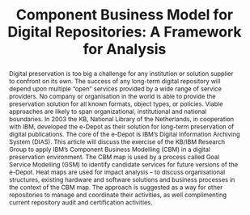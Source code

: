 ---
abstract: Digital preservation is too big a challenge for any institution or solution
  supplier to confront on its own. The success of any long-term digital repository
  will depend upon multiple “open” services provided by a wide range of service providers.
  No company or organisation in the world is able to provide the preservation solution
  for all known formats, object types, or policies. Viable approaches are likely to
  span organizational, institutional and national boundaries. In 2003 the KB, National
  Library of the Netherlands, in cooperation with IBM, developed the e-Depot as their
  solution for long-term preservation of digital publications. The core of the e-Depot
  is IBM’s Digital Information Archiving System (DIAS). This article will discuss
  the exercise of the KB/IBM Research Group to apply IBM’s Component Business Modelling
  (CBM) in a digital preservation environment. The CBM map is used by a process called
  Goal Service Modelling (GSM) to identify candidate services for future versions
  of the e-Depot. Heat maps are used for impact analysis – to discuss organisational
  structures, existing hardware and software solutions and business processes in the
  context of the CBM map. The approach is suggested as a way for other repositories
  to manage and coordinate their activities, as well complimenting current repository
  audit and certification activities.
creators:
- Raymond J. van Diessen
- Christopher A. Lee
- Barbara Sierman
date: null
document_url: https://services.phaidra.univie.ac.at/api/object/o:294098/download
grand_parent: iPRES
institutions: []
keywords:
- london
landing_page_url: https://phaidra.univie.ac.at/o:294098
language: eng
layout: publication
license: CC BY-SA 3.0 AT
notes_url: null
parent: iPRES 2008
publication_type: paper
size: 113023
slides_url: null
source_name: iPRES
stream_url: null
title: 'Component Business Model for Digital Repositories: A Framework for Analysis'
year: 2008
---